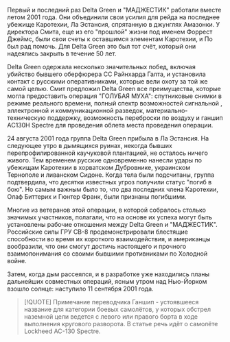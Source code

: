 Первый и последний раз Delta Green и "МАДЖЕСТИК" работали вместе летом 2001 года. Они объединили свои усилия для рейда на последнее убежище Каротехии, Ла Эстансия, спрятанную в джунглях Амазонки. У директора Смита, еще из его "прошлой" жизни под именем Форрест Джеймс, были свои счеты к оставшимся элементам Каротехии, и По был рад помочь. Для Delta Green это был тот счёт, который они надеялись закрыть в течение 50 лет.

Delta Green одержала несколько значительных побед, включая убийство бывшего оберфюрера СС Райнхарда Галта, и установила контакт с русскими оперативниками, которые вели охоту за той же самой целью. Смит предложил Delta Green все преимущества, которые могла предоставить операция "ГОЛУБАЯ МУХА": спутниковые снимки в режиме реального времени, полный спектр возможностей сигнальной , эллектронной и коммуникационной разведок, материально-техническую поддержку, возможность переброски по воздуху и ганшип AC130H Spectre для проведения облета места проведения операции.

24 августа 2001 года группа Delta Green прибыла в Ла Эстансия. На следующее утро в дымящихся руинах, некогда бывших перепрофилированной каучуковой плантацией, не осталось ничего живого. Тем временем русские одновременно нанесли удары по убежищам Каротехии в хорватском Дубровнике, украинском Тернополе и ливанском Сидоне. Когда тела были подсчитаны, группа подтвердила, что десятки известных угроз получили статус "погиб в бою". Но самым важным было то, что два последних члена Каротехии, Олаф Биттерих и Гюнтер Франк, были признаны погибшими.

Многие из ветеранов этой операции, в которой собралось столько значимых участников, полагали, что на основе их успеха могут быть установлены рабочие отношения между Delta Green и "МАДЖЕСТИК". Российские силы ГРУ СВ-8 продемонстрировали блестящие способности во время их короткого взаимодействия, и американцы вообразили, что они смогут достичь настоящего и прочного взаимопонимания со своими бывшими противниками по Холодной войне.

Затем, когда дым рассеялся, и в разработке уже находились планы дальнейших совместных операций, ясным утром над Нью-Йорком взошло солнце: наступило 11 сентября 2001 года.

> [!QUOTE] Примечание переводчика
> Ганшип - устоявшееся название для категории боевых самолётов, у которых обстрел наземной цели ведется с левого или правого борта в ходе выполнения кругового разворота. В статье речь идёт о самолёте Lockheed AC-130 Spectre.
